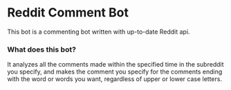 
# Reddit Comment Bot

This bot is a commenting bot written with up-to-date Reddit api.

### What does this bot?

It analyzes all the comments made within the specified time in the subreddit you specify, and makes the comment you specify for the comments ending with the word or words you want, regardless of upper or lower case letters.
